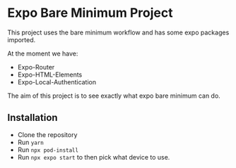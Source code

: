 # Expo Bare Minimum Project

This project uses the bare minimum workflow and has some expo packages imported.

At the moment we have:
* Expo-Router
* Expo-HTML-Elements
* Expo-Local-Authentication

The aim of this project is to see exactly what expo bare minimum can do.

## Installation

* Clone the repository
* Run `yarn`
* Run `npx pod-install`
* Run `npx expo start` to then pick what device to use.
